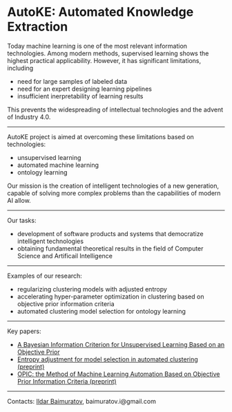 <h1>AutoKE: Automated Knowledge Extraction</h1>

<p>Today machine learning is one of the most relevant information technologies. Among modern methods, supervised learning shows the highest practical applicability. However, it has significant limitations, including</p>
<ul>
  <li>need for large samples of labeled data</li>
  <li>need for an expert designing learning pipelines</li>
  <li>insufficient inerpretability of learning results</li>
</ul>
<p>This prevents the widespreading of intellectual technologies and the advent of Industry 4.0.</p>
<hr>
  
<p>AutoKE project is aimed at overcoming these limitations based on technologies:</p>
<ul>
  <li>unsupervised learning</li>
  <li>automated machine learning</li>
  <li>ontology learning</li>
</ul>
<p>Our mission is the creation of intelligent technologies of a new generation, capable of solving more complex problems than the capabilities of modern AI allow.</p>
<hr>

<p>Our tasks:</p>
<ul>
  <li>development of software products and systems that democratize intelligent technologies</li>
  <li>obtaining fundamental theoretical results in the field of Computer Science and Artificail Intelligence</li>
</ul>
<hr>

<p>Examples of our research:</p>
<ul>
  <li>regularizing clustering models with adjusted entropy</li>
  <li>accelerating hyper-parameter optimization in clustering based on objective prior information criteria</li>
  <li>automated clustering model selection for ontology learning</li>
</ul>
<hr>

<p>Key papers:</p>
<ul>
  <li><a href="https://link.springer.com/chapter/10.1007/978-3-030-24289-3_52">A Bayesian Information Criterion for Unsupervised Learning Based on an Objective Prior</a></li>
  <li><a href="https://www.researchgate.net/publication/353442609_Entropy_adjustment_for_model_selection_in_automated_clustering">Entropy adjustment for model selection in automated clustering (preprint)</a></li>
  <li><a href="https://www.researchgate.net/publication/353442842_OPIC_the_Method_of_Machine_Learning_Automation_Based_on_Objective_Prior_Information_Criteria">OPIC: the Method of Machine Learning Automation Based on Objective Prior Information Criteria (preprint)</a></li>
</ul>
<hr>

<p>Contacts: <a href="https://scholar.google.com/citations?user=aG08GegAAAAJ&hl=en">Ildar Baimuratov</a>, baimuratov.i@gmail.com</p>

